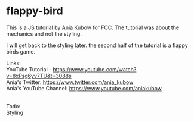 # flappy-bird

This is a JS tutorial by Ania Kubow for FCC. The tutorial was about the mechanics and not the styling.

I will get back to the styling later. the second half of the tutorial is a flappy birds game.

Links:<br>
YouTube Tutorial - https://www.youtube.com/watch?v=8xPsg6yv7TU&t=3088s<br>
Ania's Twitter: https://www.twitter.com/ania_kubow<br>
Ania's YouTube Channel: https://www.youtube.com/aniakubow<br>
<br>


Todo:<br>
Styling<br>